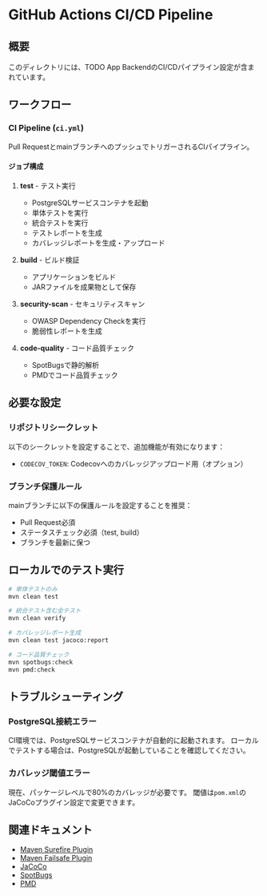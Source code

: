 # GitHub Actions CI/CD Pipeline

## 概要
このディレクトリには、TODO App BackendのCI/CDパイプライン設定が含まれています。

## ワークフロー

### CI Pipeline (`ci.yml`)
Pull RequestとmainブランチへのプッシュでトリガーされるCIパイプライン。

#### ジョブ構成

1. **test** - テスト実行
   - PostgreSQLサービスコンテナを起動
   - 単体テストを実行
   - 統合テストを実行
   - テストレポートを生成
   - カバレッジレポートを生成・アップロード

2. **build** - ビルド検証
   - アプリケーションをビルド
   - JARファイルを成果物として保存

3. **security-scan** - セキュリティスキャン
   - OWASP Dependency Checkを実行
   - 脆弱性レポートを生成

4. **code-quality** - コード品質チェック
   - SpotBugsで静的解析
   - PMDでコード品質チェック

## 必要な設定

### リポジトリシークレット
以下のシークレットを設定することで、追加機能が有効になります：
- `CODECOV_TOKEN`: Codecovへのカバレッジアップロード用（オプション）

### ブランチ保護ルール
mainブランチに以下の保護ルールを設定することを推奨：
- Pull Request必須
- ステータスチェック必須（test, build）
- ブランチを最新に保つ

## ローカルでのテスト実行

```bash
# 単体テストのみ
mvn clean test

# 統合テスト含む全テスト
mvn clean verify

# カバレッジレポート生成
mvn clean test jacoco:report

# コード品質チェック
mvn spotbugs:check
mvn pmd:check
```

## トラブルシューティング

### PostgreSQL接続エラー
CI環境では、PostgreSQLサービスコンテナが自動的に起動されます。
ローカルでテストする場合は、PostgreSQLが起動していることを確認してください。

### カバレッジ閾値エラー
現在、パッケージレベルで80%のカバレッジが必要です。
閾値は`pom.xml`のJaCoCoプラグイン設定で変更できます。

## 関連ドキュメント
- [Maven Surefire Plugin](https://maven.apache.org/surefire/maven-surefire-plugin/)
- [Maven Failsafe Plugin](https://maven.apache.org/surefire/maven-failsafe-plugin/)
- [JaCoCo](https://www.jacoco.org/jacoco/)
- [SpotBugs](https://spotbugs.github.io/)
- [PMD](https://pmd.github.io/)